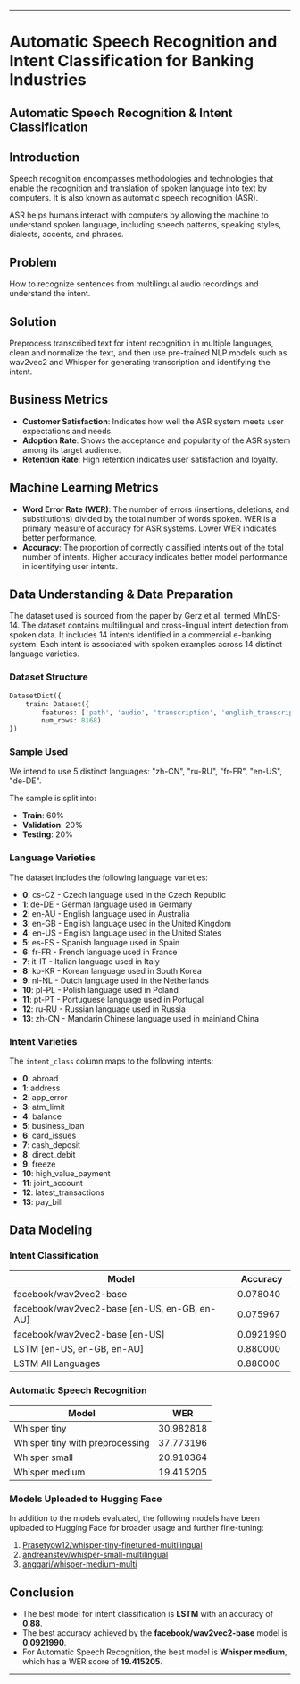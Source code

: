 ---

# Automatic Speech Recognition and Intent Classification for Banking Industries

## Automatic Speech Recognition & Intent Classification

## Introduction

Speech recognition encompasses methodologies and technologies that enable the recognition and translation of spoken language into text by computers. It is also known as automatic speech recognition (ASR).

ASR helps humans interact with computers by allowing the machine to understand spoken language, including speech patterns, speaking styles, dialects, accents, and phrases.

## Problem

How to recognize sentences from multilingual audio recordings and understand the intent.

## Solution

Preprocess transcribed text for intent recognition in multiple languages, clean and normalize the text, and then use pre-trained NLP models such as wav2vec2 and Whisper for generating transcription and identifying the intent.

## Business Metrics

- **Customer Satisfaction**: Indicates how well the ASR system meets user expectations and needs.
- **Adoption Rate**: Shows the acceptance and popularity of the ASR system among its target audience.
- **Retention Rate**: High retention indicates user satisfaction and loyalty.

## Machine Learning Metrics

- **Word Error Rate (WER)**: The number of errors (insertions, deletions, and substitutions) divided by the total number of words spoken. WER is a primary measure of accuracy for ASR systems. Lower WER indicates better performance.
- **Accuracy**: The proportion of correctly classified intents out of the total number of intents. Higher accuracy indicates better model performance in identifying user intents.

## Data Understanding & Data Preparation

The dataset used is sourced from the paper by Gerz et al. termed MInDS-14. The dataset contains multilingual and cross-lingual intent detection from spoken data. It includes 14 intents identified in a commercial e-banking system. Each intent is associated with spoken examples across 14 distinct language varieties.

### Dataset Structure

```python
DatasetDict({
    train: Dataset({
        features: ['path', 'audio', 'transcription', 'english_transcription', 'intent_class', 'lang_id'],
        num_rows: 8168)
})
```

### Sample Used

We intend to use 5 distinct languages: "zh-CN", "ru-RU", "fr-FR", "en-US", "de-DE".

The sample is split into:
- **Train**: 60%
- **Validation**: 20%
- **Testing**: 20%

### Language Varieties

The dataset includes the following language varieties:

- **0**: cs-CZ - Czech language used in the Czech Republic
- **1**: de-DE - German language used in Germany
- **2**: en-AU - English language used in Australia
- **3**: en-GB - English language used in the United Kingdom
- **4**: en-US - English language used in the United States
- **5**: es-ES - Spanish language used in Spain
- **6**: fr-FR - French language used in France
- **7**: it-IT - Italian language used in Italy
- **8**: ko-KR - Korean language used in South Korea
- **9**: nl-NL - Dutch language used in the Netherlands
- **10**: pl-PL - Polish language used in Poland
- **11**: pt-PT - Portuguese language used in Portugal
- **12**: ru-RU - Russian language used in Russia
- **13**: zh-CN - Mandarin Chinese language used in mainland China

### Intent Varieties

The `intent_class` column maps to the following intents:

- **0**: abroad
- **1**: address
- **2**: app_error
- **3**: atm_limit
- **4**: balance
- **5**: business_loan
- **6**: card_issues
- **7**: cash_deposit
- **8**: direct_debit
- **9**: freeze
- **10**: high_value_payment
- **11**: joint_account
- **12**: latest_transactions
- **13**: pay_bill

## Data Modeling

### Intent Classification

| Model                              | Accuracy   |
|------------------------------------|------------|
| facebook/wav2vec2-base             | 0.078040   |
| facebook/wav2vec2-base [en-US, en-GB, en-AU] | 0.075967   |
| facebook/wav2vec2-base [en-US]     | 0.0921990   |
| LSTM [en-US, en-GB, en-AU]         | 0.880000   |
| LSTM All Languages                 | 0.880000   |

### Automatic Speech Recognition

| Model                          | WER        |
|--------------------------------|------------|
| Whisper tiny                   | 30.982818  |
| Whisper tiny with preprocessing| 37.773196  |
| Whisper small                  | 20.910364  |
| Whisper medium                 | 19.415205  |

### Models Uploaded to Hugging Face

In addition to the models evaluated, the following models have been uploaded to Hugging Face for broader usage and further fine-tuning:

1. [Prasetyow12/whisper-tiny-finetuned-multilingual](https://huggingface.co/Prasetyow12/whisper-tiny-finetuned-multilingual)
2. [andreanstev/whisper-small-multilingual](https://huggingface.co/andreanstev/whisper-small-multilingual)
3. [anggari/whisper-medium-multi](https://huggingface.co/anggari/whisper-medium-multi)

## Conclusion

- The best model for intent classification is **LSTM** with an accuracy of **0.88**.
- The best accuracy achieved by the **facebook/wav2vec2-base** model is **0.0921990**.
- For Automatic Speech Recognition, the best model is **Whisper medium**, which has a WER score of **19.415205**.

---